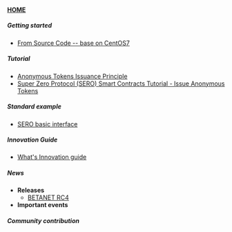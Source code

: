 #### [HOME](?file=home-Home)

##### Getting started

- [From Source Code -- base on CentOS7](?file=Example/sero-basic-interface)

##### Tutorial

- [Anonymous Tokens Issuance Principle](?file=Tutorial/principle-of-anonymous-token)
- [Super Zero Protocol (SERO) Smart Contracts Tutorial - Issue Anonymous Tokens](?file=Tutorial/practice-of-anonymous-token)

##### Standard example

- [SERO basic interface](?file=Example/sero-basic-interface)

##### Innovation Guide

- [What's Innovation guide](?file=Innovation/what-is-innovation-guide)

##### News

- **Releases**
  - [BETANET RC4](?file=News/Publish/SERO-BETANET-RC4(v0.3.0-beta.4))
- **Important events**

##### Community contribution
